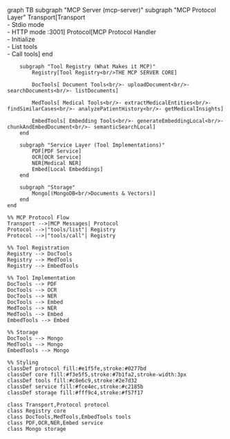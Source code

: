 graph TB
    subgraph "MCP Server (mcp-server)"
        subgraph "MCP Protocol Layer"
            Transport[Transport<br/>- Stdio mode<br/>- HTTP mode :3001]
            Protocol[MCP Protocol Handler<br/>- Initialize<br/>- List tools<br/>- Call tools]
        end

        subgraph "Tool Registry (What Makes it MCP)"
            Registry[Tool Registry<br/>THE MCP SERVER CORE]
            
            DocTools[ Document Tools<br/>- uploadDocument<br/>- searchDocuments<br/>- listDocuments]
            
            MedTools[ Medical Tools<br/>- extractMedicalEntities<br/>- findSimilarCases<br/>- analyzePatientHistory<br/>- getMedicalInsights]
            
            EmbedTools[ Embedding Tools<br/>- generateEmbeddingLocal<br/>- chunkAndEmbedDocument<br/>- semanticSearchLocal]
        end

        subgraph "Service Layer (Tool Implementations)"
            PDF[PDF Service]
            OCR[OCR Service]
            NER[Medical NER]
            Embed[Local Embeddings]
        end

        subgraph "Storage"
            Mongo[(MongoDB<br/>Documents & Vectors)]
        end
    end

    %% MCP Protocol Flow
    Transport -->|MCP Messages| Protocol
    Protocol -->|"tools/list"| Registry
    Protocol -->|"tools/call"| Registry
    
    %% Tool Registration
    Registry --> DocTools
    Registry --> MedTools
    Registry --> EmbedTools
    
    %% Tool Implementation
    DocTools --> PDF
    DocTools --> OCR
    DocTools --> NER
    DocTools --> Embed
    MedTools --> NER
    MedTools --> Embed
    EmbedTools --> Embed
    
    %% Storage
    DocTools --> Mongo
    MedTools --> Mongo
    EmbedTools --> Mongo

    %% Styling
    classDef protocol fill:#e1f5fe,stroke:#0277bd
    classDef core fill:#f3e5f5,stroke:#7b1fa2,stroke-width:3px
    classDef tools fill:#c8e6c9,stroke:#2e7d32
    classDef service fill:#fce4ec,stroke:#c2185b
    classDef storage fill:#fff9c4,stroke:#f57f17

    class Transport,Protocol protocol
    class Registry core
    class DocTools,MedTools,EmbedTools tools
    class PDF,OCR,NER,Embed service
    class Mongo storage
